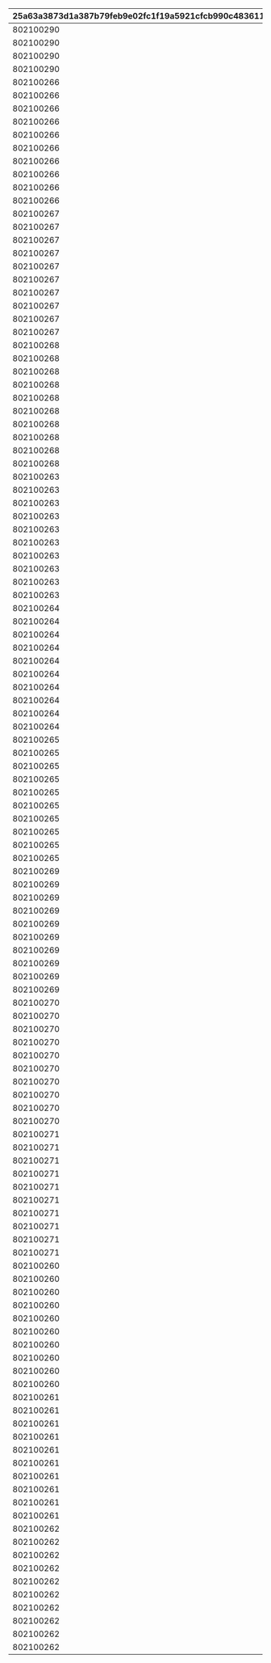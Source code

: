 |25a63a3873d1a387b79feb9e02fc1f19a5921cfcb990c483611762d6d1b1cf34|3a8412aa155c817968d92fe9846e497e5f630f0b7698cc69d2312a37a49a3738|ff0c9106f8de6ba6c6911ff1fd3d75d2317f81682f66f455aa4da55ff9636c3e|0aaf99b2c25bd1d5f848b0360f70288351364554854e550adafdb8885bf19b06|00e36ff3b327a8af38f96c5ec6ad54d3d272854afb59be2f1aa9dc0e26859c94|7ec13f38f872400bf263c3d52221a3588374377c63017c3acee8262c1750caea|
| --- | --- | --- | --- | --- | --- |
|802100290|2114001|211|1005|1|212|
|802100290|2114002|211|1006|1|212|
|802100290|2114003|211|1007|1|212|
|802100290|2114004|211|1008|1|212|
|802100266|2113061|104|100501|0|100|
|802100266|2113062|104|100502|0|100|
|802100266|2113063|105|100503|0|102|
|802100266|2113064|106|100504|0|103|
|802100266|2113065|104|100505|0|100|
|802100266|2113066|104|100506|0|100|
|802100266|2113067|105|100507|0|102|
|802100266|2113068|106|100508|0|103|
|802100266|2113069|104|100509|0|100|
|802100266|2113070|104|100510|0|100|
|802100267|2113071|104|100511|0|100|
|802100267|2113072|104|100512|0|100|
|802100267|2113073|105|100513|0|102|
|802100267|2113074|106|100514|0|103|
|802100267|2113075|104|100515|0|100|
|802100267|2113076|104|100516|0|100|
|802100267|2113077|105|100517|0|102|
|802100267|2113078|106|100518|0|103|
|802100267|2113079|104|100519|0|100|
|802100267|2113080|104|100520|0|100|
|802100268|2113081|104|100521|0|100|
|802100268|2113082|104|100522|0|100|
|802100268|2113083|105|100523|0|102|
|802100268|2113084|106|100524|0|103|
|802100268|2113085|104|100525|0|100|
|802100268|2113086|208|100526|1|112|
|802100268|2113087|201|100527|1|110|
|802100268|2113088|104|100528|0|100|
|802100268|2113089|105|100529|0|102|
|802100268|2113090|106|100530|0|103|
|802100263|2113031|203|100601|1|114|
|802100263|2113032|202|100602|1|113|
|802100263|2113033|105|100603|0|102|
|802100263|2113034|106|100604|0|103|
|802100263|2113035|203|100605|1|114|
|802100263|2113036|202|100606|1|113|
|802100263|2113037|204|100607|1|111|
|802100263|2113038|202|100608|1|113|
|802100263|2113039|202|100609|1|113|
|802100263|2113040|106|100610|0|103|
|802100264|2113041|203|100611|1|114|
|802100264|2113042|202|100612|1|113|
|802100264|2113043|105|100613|0|102|
|802100264|2113044|106|100614|0|103|
|802100264|2113045|203|100615|1|114|
|802100264|2113046|202|100616|1|113|
|802100264|2113047|204|100617|1|111|
|802100264|2113048|202|100618|1|113|
|802100264|2113049|202|100619|1|113|
|802100264|2113050|106|100620|0|103|
|802100265|2113051|105|100621|0|102|
|802100265|2113052|203|100622|1|114|
|802100265|2113053|202|100623|1|113|
|802100265|2113054|204|100624|1|111|
|802100265|2113055|106|100625|0|103|
|802100265|2113056|208|100626|1|112|
|802100265|2113057|201|100627|1|110|
|802100265|2113058|203|100628|1|114|
|802100265|2113059|202|100629|1|113|
|802100265|2113060|106|100630|0|103|
|802100269|2113091|205|100701|1|112|
|802100269|2113092|206|100702|1|112|
|802100269|2113093|102|100703|0|117|
|802100269|2113094|105|100704|0|102|
|802100269|2113095|105|100705|0|102|
|802100269|2113096|202|100706|1|113|
|802100269|2113097|203|100707|1|114|
|802100269|2113098|102|100708|0|117|
|802100269|2113099|105|100709|0|102|
|802100269|2113100|202|100710|1|113|
|802100270|2115001|205|100711|1|112|
|802100270|2115002|102|100712|0|117|
|802100270|2115003|105|100713|0|102|
|802100270|2115004|106|100714|0|103|
|802100270|2115005|203|100715|1|114|
|802100270|2115006|202|100716|1|113|
|802100270|2115007|207|100717|1|112|
|802100270|2115008|105|100718|0|102|
|802100270|2115009|106|100719|0|103|
|802100270|2115010|202|100720|1|113|
|802100271|2115011|205|100721|1|112|
|802100271|2115012|208|100722|1|112|
|802100271|2115013|102|100723|0|117|
|802100271|2115014|105|100724|0|102|
|802100271|2115015|106|100725|0|103|
|802100271|2115016|208|100726|1|112|
|802100271|2115017|201|100727|1|110|
|802100271|2115018|102|100728|0|117|
|802100271|2115019|105|100729|0|102|
|802100271|2115020|106|100730|0|103|
|802100260|2113001|103|100801|0|104|
|802100260|2113002|104|100802|0|100|
|802100260|2113003|104|100803|0|100|
|802100260|2113004|105|100804|0|102|
|802100260|2113005|105|100805|0|102|
|802100260|2113006|104|100806|0|100|
|802100260|2113007|104|100807|0|100|
|802100260|2113008|105|100808|0|102|
|802100260|2113009|105|100809|0|102|
|802100260|2113010|107|100810|0|101|
|802100261|2113011|103|100811|0|104|
|802100261|2113012|104|100812|0|100|
|802100261|2113013|104|100813|0|100|
|802100261|2113014|105|100814|0|102|
|802100261|2113015|106|100815|0|103|
|802100261|2113016|104|100816|0|100|
|802100261|2113017|104|100817|0|100|
|802100261|2113018|105|100818|0|102|
|802100261|2113019|106|100819|0|103|
|802100261|2113020|104|100820|0|100|
|802100262|2113021|103|100821|0|104|
|802100262|2113022|104|100822|0|100|
|802100262|2113023|104|100823|0|100|
|802100262|2113024|105|100824|0|102|
|802100262|2113025|105|100825|0|102|
|802100262|2113026|208|100826|1|112|
|802100262|2113027|201|100827|1|110|
|802100262|2113028|105|100828|0|102|
|802100262|2113029|106|100829|0|103|
|802100262|2113030|103|100830|0|104|